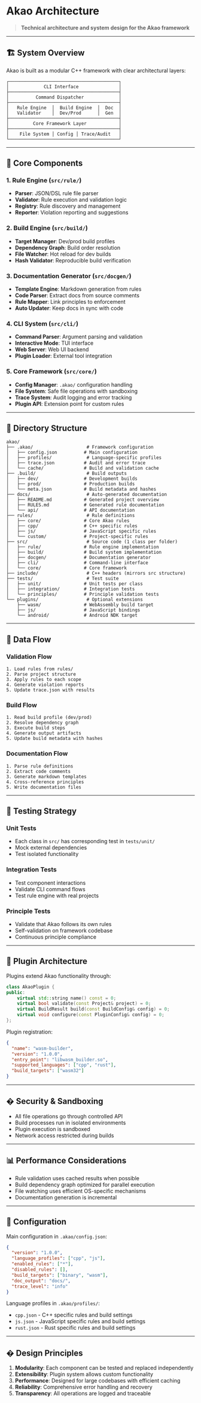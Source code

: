 # Akao Architecture

> **Technical architecture and system design for the Akao framework**

---

## 🏗️ System Overview

Akao is built as a modular C++ framework with clear architectural layers:

```
┌─────────────────────────────────────────┐
│             CLI Interface               │
├─────────────────────────────────────────┤
│          Command Dispatcher             │
├─────────────────────────────────────────┤
│   Rule Engine  │  Build Engine  │  Doc  │
│   Validator    │  Dev/Prod      │  Gen  │
├─────────────────────────────────────────┤
│         Core Framework Layer            │
├─────────────────────────────────────────┤
│    File System │ Config │ Trace/Audit   │
└─────────────────────────────────────────┘
```

---

## 🧩 Core Components

### 1. Rule Engine (`src/rule/`)
- **Parser**: JSON/DSL rule file parser
- **Validator**: Rule execution and validation logic
- **Registry**: Rule discovery and management
- **Reporter**: Violation reporting and suggestions

### 2. Build Engine (`src/build/`)
- **Target Manager**: Dev/prod build profiles
- **Dependency Graph**: Build order resolution
- **File Watcher**: Hot reload for dev builds
- **Hash Validator**: Reproducible build verification

### 3. Documentation Generator (`src/docgen/`)
- **Template Engine**: Markdown generation from rules
- **Code Parser**: Extract docs from source comments
- **Rule Mapper**: Link principles to enforcement
- **Auto Updater**: Keep docs in sync with code

### 4. CLI System (`src/cli/`)
- **Command Parser**: Argument parsing and validation
- **Interactive Mode**: TUI interface
- **Web Server**: Web UI backend
- **Plugin Loader**: External tool integration

### 5. Core Framework (`src/core/`)
- **Config Manager**: `.akao/` configuration handling
- **File System**: Safe file operations with sandboxing
- **Trace System**: Audit logging and error tracking
- **Plugin API**: Extension point for custom rules

---

## 📁 Directory Structure

```
akao/
├── .akao/                    # Framework configuration
│   ├── config.json          # Main configuration
│   ├── profiles/             # Language-specific profiles
│   ├── trace.json           # Audit and error trace
│   └── cache/               # Build and validation cache
├── .build/                   # Build outputs
│   ├── dev/                 # Development builds
│   ├── prod/                # Production builds
│   └── meta.json            # Build metadata and hashes
├── docs/                     # Auto-generated documentation
│   ├── README.md            # Generated project overview
│   ├── RULES.md             # Generated rule documentation
│   └── api/                 # API documentation
├── rules/                    # Rule definitions
│   ├── core/                # Core Akao rules
│   ├── cpp/                 # C++ specific rules
│   ├── js/                  # JavaScript specific rules
│   └── custom/              # Project-specific rules
├── src/                      # Source code (1 class per folder)
│   ├── rule/                # Rule engine implementation
│   ├── build/               # Build system implementation
│   ├── docgen/              # Documentation generator
│   ├── cli/                 # Command-line interface
│   └── core/                # Core framework
├── include/                  # C++ headers (mirrors src structure)
├── tests/                    # Test suite
│   ├── unit/                # Unit tests per class
│   ├── integration/         # Integration tests
│   └── principles/          # Principle validation tests
└── plugins/                  # Optional extensions
    ├── wasm/                # WebAssembly build target
    ├── js/                  # JavaScript bindings
    └── android/             # Android NDK target
```

---

## 🔄 Data Flow

### Validation Flow
```
1. Load rules from rules/
2. Parse project structure
3. Apply rules to each scope
4. Generate violation reports
5. Update trace.json with results
```

### Build Flow
```
1. Read build profile (dev/prod)
2. Resolve dependency graph
3. Execute build steps
4. Generate output artifacts
5. Update build metadata with hashes
```

### Documentation Flow
```
1. Parse rule definitions
2. Extract code comments
3. Generate markdown templates
4. Cross-reference principles
5. Write documentation files
```

---

## 🧪 Testing Strategy

### Unit Tests
- Each class in `src/` has corresponding test in `tests/unit/`
- Mock external dependencies
- Test isolated functionality

### Integration Tests
- Test component interactions
- Validate CLI command flows
- Test rule engine with real projects

### Principle Tests
- Validate that Akao follows its own rules
- Self-validation on framework codebase
- Continuous principle compliance

---

## 🔌 Plugin Architecture

Plugins extend Akao functionality through:

```cpp
class AkaoPlugin {
public:
    virtual std::string name() const = 0;
    virtual bool validate(const Project& project) = 0;
    virtual BuildResult build(const BuildConfig& config) = 0;
    virtual void configure(const PluginConfig& config) = 0;
};
```

Plugin registration:
```json
{
  "name": "wasm-builder",
  "version": "1.0.0",
  "entry_point": "libwasm_builder.so",
  "supported_languages": ["cpp", "rust"],
  "build_targets": ["wasm32"]
}
```

---

## �️ Security & Sandboxing

- All file operations go through controlled API
- Build processes run in isolated environments
- Plugin execution is sandboxed
- Network access restricted during builds

---

## 📊 Performance Considerations

- Rule validation uses cached results when possible
- Build dependency graph optimized for parallel execution
- File watching uses efficient OS-specific mechanisms
- Documentation generation is incremental

---

## 🔧 Configuration

Main configuration in `.akao/config.json`:
```json
{
  "version": "1.0.0",
  "language_profiles": ["cpp", "js"],
  "enabled_rules": ["*"],
  "disabled_rules": [],
  "build_targets": ["binary", "wasm"],
  "doc_output": "docs/",
  "trace_level": "info"
}
```

Language profiles in `.akao/profiles/`:
- `cpp.json` - C++ specific rules and build settings
- `js.json` - JavaScript specific rules and build settings
- `rust.json` - Rust specific rules and build settings

---

## � Design Principles

1. **Modularity**: Each component can be tested and replaced independently
2. **Extensibility**: Plugin system allows custom functionality
3. **Performance**: Designed for large codebases with efficient caching
4. **Reliability**: Comprehensive error handling and recovery
5. **Transparency**: All operations are logged and traceable
